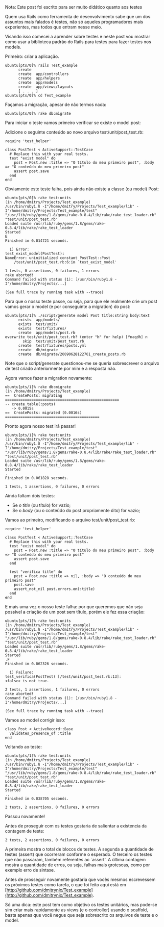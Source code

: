 Nota: Este post foi escrito para ser muito didático quanto aos testes

Quem usa Rails como ferramenta de desenvolvimento sabe que um dos assuntos mais falados é testes, não só aqueles programadores mais experientes, mas todos que entram nesse meio.

Visando isso comecei a aprender sobre testes e neste post vou mostrar como usar a biblioteca padrão do Rails para testes para fazer testes nos models.

Primeiro: criar a aplicação.

    ubuntu[pts/0]% rails Test_example
          create  
          create  app/controllers
          create  app/helpers
          create  app/models
          create  app/views/layouts
          [ . . . ]
    ubuntu[pts/0]% cd Test_example

Façamos a migração, apesar de não termos nada:

    ubuntu[pts/0]% rake db:migrate

Para iniciar o teste vamos primeiro verificar se existe o model post:

Adicione o seguinte conteúdo ao novo arquivo test/unit/post_test.rb:

    require 'test_helper'

    class PostTest < ActiveSupport::TestCase
      # Replace this with your real tests.
      test "exist model" do
        post = Post.new :title => "O título do meu primeiro post", :body => "O conteúdo do meu primeiro post"
        assert post.save
      end
    end

Obviamente este teste falha, pois ainda não existe a classe (ou model) Post:

    ubuntu[pts/0]% rake test:units
    (in /home/dmitry/Projects/Test_example)
    /usr/bin/ruby1.8 -I"/home/dmitry/Projects/Test_example/lib" -I"/home/dmitry/Projects/Test_example/test" "/usr/lib/ruby/gems/1.8/gems/rake-0.8.4/lib/rake/rake_test_loader.rb" "test/unit/post_test.rb" 
    Loaded suite /usr/lib/ruby/gems/1.8/gems/rake-0.8.4/lib/rake/rake_test_loader
    Started
    E
    Finished in 0.014721 seconds.
    
      1) Error:
    test_exist_model(PostTest):
    NameError: uninitialized constant PostTest::Post
        /test/unit/post_test.rb:6:in `test_exist_model'
    
    1 tests, 0 assertions, 0 failures, 1 errors
    rake aborted!
    Command failed with status (1): [/usr/bin/ruby1.8 -I"/home/dmitry/Projects/...]
    
    (See full trace by running task with --trace)

Para que o nosso teste passe, ou seja, para que ele realmente crie um post vamos gerar o model (e por conseguinte a migration) do post:

    ubuntu[pts/1]% ./script/generate model Post title:string body:text
          exists  app/models/
          exists  test/unit/
          exists  test/fixtures/
          create  app/models/post.rb
    overwrite test/unit/post_test.rb? (enter "h" for help) [Ynaqdh] n
            skip  test/unit/post_test.rb
          create  test/fixtures/posts.yml
          create  db/migrate
          create  db/migrate/20090628122701_create_posts.rb

Note que o script/generate questionou-me se queria sobrescrever o arquivo de test criado anteriormente por mim e a resposta não.

Agora vamos fazer a migration novamente:

    ubuntu[pts/1]% rake db:migrate
    (in /home/dmitry/Projects/Test_example)
    ==  CreatePosts: migrating ====================================================
    -- create_table(:posts)
       -> 0.0015s
    ==  CreatePosts: migrated (0.0016s) ===========================================

Pronto agora nosso test irá passar!

    ubuntu[pts/1]% rake test:units
    (in /home/dmitry/Projects/Test_example)
    /usr/bin/ruby1.8 -I"/home/dmitry/Projects/Test_example/lib" -I"/home/dmitry/Projects/Test_example/test" "/usr/lib/ruby/gems/1.8/gems/rake-0.8.4/lib/rake/rake_test_loader.rb" "test/unit/post_test.rb" 
    Loaded suite /usr/lib/ruby/gems/1.8/gems/rake-0.8.4/lib/rake/rake_test_loader
    Started
    .
    Finished in 0.061828 seconds.
    
    1 tests, 1 assertions, 0 failures, 0 errors

Ainda faltam dois testes:

* Se o _title_ (ou título) for vazio;
* Se o _body_ (ou o conteúdo do post propriamente dito) for vazio;

Vamos ao primeiro, modificando o arquivo test/unit/post_test.rb:

    require 'test_helper'
    
    class PostTest < ActiveSupport::TestCase
      # Replace this with your real tests.
      test "exist model" do
        post = Post.new :title => "O título do meu primeiro post", :body => "O conteúdo do meu primeiro post"
        assert post.save
      end
    
      test "verifica title" do
        post = Post.new :title => nil, :body => "O conteúdo do meu primeiro post"
        post.save
        assert_not_nil post.errors.on(:title)
      end
    end

E mais uma vez o nosso teste falha: por que queremos que não seja possível a criação de um post sem título, porém ele fez essa criação:

    ubuntu[pts/1]% rake test:units
    (in /home/dmitry/Projects/Test_example)
    /usr/bin/ruby1.8 -I"/home/dmitry/Projects/Test_example/lib" -I"/home/dmitry/Projects/Test_example/test" "/usr/lib/ruby/gems/1.8/gems/rake-0.8.4/lib/rake/rake_test_loader.rb" "test/unit/post_test.rb" 
    Loaded suite /usr/lib/ruby/gems/1.8/gems/rake-0.8.4/lib/rake/rake_test_loader
    Started
    .F
    Finished in 0.062326 seconds.
    
      1) Failure:
    test_verifica(PostTest) [/test/unit/post_test.rb:13]:
    <false> is not true.

    2 tests, 1 assertions, 1 failures, 0 errors
    rake aborted!
    Command failed with status (1): [/usr/bin/ruby1.8 -I"/home/dmitry/Projects/...]

    (See full trace by running task with --trace)

Vamos ao model corrigir isso:

    class Post < ActiveRecord::Base
      validates_presence_of :title
    end

Voltando ao teste:

    ubuntu[pts/1]% rake test:units
    (in /home/dmitry/Projects/Test_example)
    /usr/bin/ruby1.8 -I"/home/dmitry/Projects/Test_example/lib" -I"/home/dmitry/Projects/Test_example/test" "/usr/lib/ruby/gems/1.8/gems/rake-0.8.4/lib/rake/rake_test_loader.rb" "test/unit/post_test.rb" 
    Loaded suite /usr/lib/ruby/gems/1.8/gems/rake-0.8.4/lib/rake/rake_test_loader
    Started
    ..
    Finished in 0.038705 seconds.
    
    2 tests, 2 assertions, 0 failures, 0 errors

Passou novamente!

Antes de proseguir com os testes gostaria de salientar a existencia da contagem de teste:

    2 tests, 2 assertions, 0 failures, 0 errors

A primeira mostra o total de blocos de testes. A segunda a quantidade de testes (assert) que ocorreram conforme o esperado. O terceiro os testes que não passaram, também referentes ao `assert'. A última contagem mostra a quantidade de erros, ou seja, falhas mais grotescas, como por exemplo erro de sintaxe.

Antes de prosseguir novamente gostaria que vocês mesmos escrevessem os próximos testes como tarefa, o que foi feito aqui está em
[http://github.com/dmitrynix/Test_example](http://github.com/dmitrynix/Test_example).

Só uma dica: este post tem como objetivo os testes unitários, mas pode-se sim criar mais rapidamente as views (e o controller) usando o scaffold, basta apenas que você negue que seja sobrescrito os arquivos de teste e o model.
